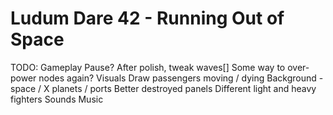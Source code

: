 Ludum Dare 42 - Running Out of Space
============================

TODO:
  Gameplay
    Pause?
    After polish, tweak waves[]
    Some way to over-power nodes again?
  Visuals
    Draw passengers moving / dying
    Background - space / X planets / ports
    Better destroyed panels
    Different light and heavy fighters
  Sounds
  Music

